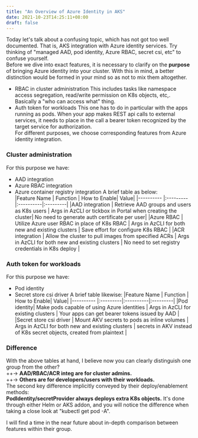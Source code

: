 ```yaml
---
title: "An Overview of Azure Identity in AKS"
date: 2021-10-23T14:25:11+08:00
draft: false
---
```

Today let's talk about a confusing topic, which has not got too well documented. That is, AKS integration with Azure identity services. Try thinking of "managed AAD, pod identity, Azure RBAC, secret csi, etc" to confuse yourself.  
Before we dive into exact features, it is necessary to clarify on the **purpose** of bringing Azure identity into your cluster. With this in mind, a better distinction would be formed in your mind so as not to mix them altogether.  
- RBAC in cluster administration
This includes tasks like namespace access segregation, read/write permission on K8s objects, etc,. Basically a "who can access what" thing.  
- Auth token for workloads
This one has to do in particular with the apps running as pods. When your app makes REST api calls to external services, it needs to place in the call a bearer token recognized by the target service for authorization.  
For different purposes, we choose corresponding features from Azure identity integration.  

### Cluster administration
For this purpose we have:  
- AAD integration
- Azure RBAC integration
- Azure container registry integration
A brief table as below:  
|Feature Name | Function | How to Enable| Value|
|---------- |:---------|:----------|:---------|
|AAD integration | Retrieve AAD groups and users as K8s users | Args in AzCLI or tickbox in Portal when creating the cluster| No need to generate auth certificate per user|
|Azure RBAC | Utilize Azure user RBAC in place of K8s RBAC | Args in AzCLI for both new and existing clusters | Save effort for configure K8s RBAC |
|ACR integration | Allow the cluster to pull images from specified ACRs | Args in AzCLI for both new and existing clusters | No need to set registry credentials in K8s deploy |

### Auth token for workloads
For this purpose we have:  
- Pod identity
- Secret store csi driver
A brief table likewise:
|Feature Name | Function | How to Enable| Value|
|---------- |:---------|:----------|:---------|
|Pod identity| Make pods capable of using Azure identities | Args in AzCLI for existing clusters | Your apps can get bearer tokens issued by AAD |
|Secret store csi driver | Mount AKV secrets to pods as inline volumes | Args in AzCLI for both new and existing clusters | secrets in AKV instead of K8s secret objects, created from plaintext |

### Difference
With the above tables at hand, I believe now you can clearly distinguish one group from the other?  
++-> **AAD/RBAC/ACR integ are for cluster admins.**  
++-> **Others are for developers/users with their workloads.**  
The second key difference implicitly conveyed by their deploy/enablement methods:  
**PodIdentity/secretProvider always deploys extra K8s objects.** It's done through either Helm or AKS addon, and you will notice the difference when taking a close look at "kubectl get pod -A".  

I will find a time in the near future about in-depth comparison between features within their group.  